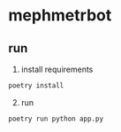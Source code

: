 # mephmetrbot

## run
1. install requirements
```bash
poetry install
```
2. run
```bash
poetry run python app.py
```
